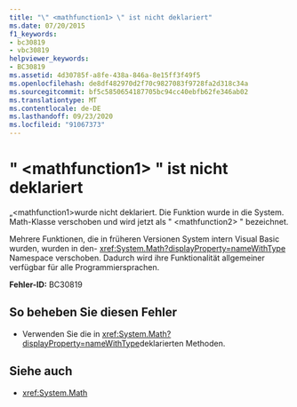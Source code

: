```yaml
---
title: "\" <mathfunction1> \" ist nicht deklariert"
ms.date: 07/20/2015
f1_keywords:
- bc30819
- vbc30819
helpviewer_keywords:
- BC30819
ms.assetid: 4d30785f-a8fe-438a-846a-8e15ff3f49f5
ms.openlocfilehash: de8df482970d2f70c9827083f9728fa2d318c34a
ms.sourcegitcommit: bf5c5850654187705bc94cc40ebfb62fe346ab02
ms.translationtype: MT
ms.contentlocale: de-DE
ms.lasthandoff: 09/23/2020
ms.locfileid: "91067373"
---
```

# <a name="mathfunction1-is-not-declared"></a>" \<mathfunction1> " ist nicht deklariert

„\<mathfunction1>wurde nicht deklariert. Die Funktion wurde in die System. Math-Klasse verschoben und wird jetzt als " \<mathfunction2> " bezeichnet.  
  
 Mehrere Funktionen, die in früheren Versionen System intern Visual Basic wurden, wurden in den- <xref:System.Math?displayProperty=nameWithType> Namespace verschoben. Dadurch wird ihre Funktionalität allgemeiner verfügbar für alle Programmiersprachen.  
  
 **Fehler-ID:** BC30819  
  
## <a name="to-correct-this-error"></a>So beheben Sie diesen Fehler  
  
- Verwenden Sie die in <xref:System.Math?displayProperty=nameWithType>deklarierten Methoden.  
  
## <a name="see-also"></a>Siehe auch

- <xref:System.Math>
